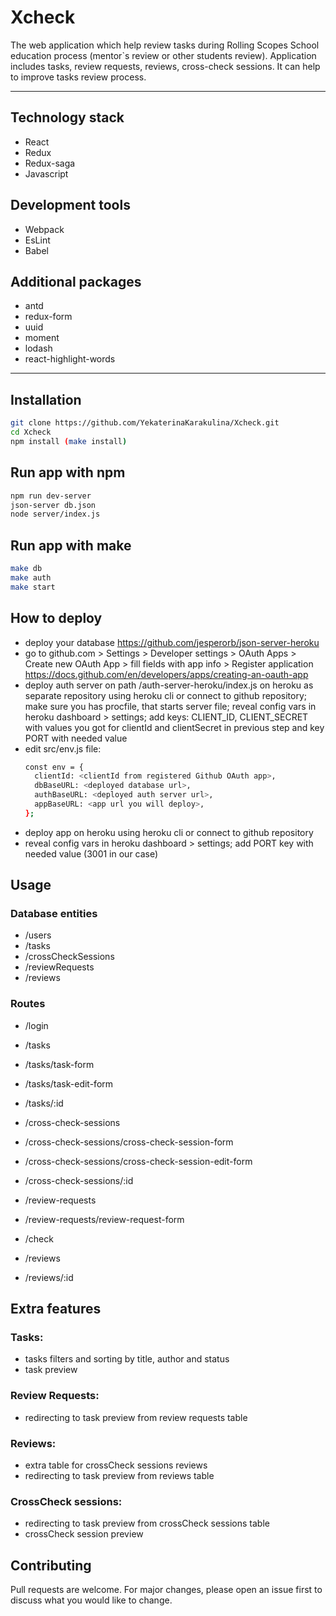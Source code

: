 # Xcheck
The web application which help review tasks during Rolling Scopes School education process (mentor`s review or other students review).
Application includes tasks, review requests, reviews, cross-check sessions.
It can help to improve tasks review process.

---

## Technology stack
 - React
 - Redux
 - Redux-saga
 - Javascript

## Development tools
 - Webpack
 - EsLint
 - Babel

## Additional packages
 - antd
 - redux-form
 - uuid
 - moment
 - lodash
 - react-highlight-words

---

## Installation
```bash
git clone https://github.com/YekaterinaKarakulina/Xcheck.git
cd Xcheck
npm install (make install)
```

## Run app with npm
```bash
npm run dev-server
json-server db.json
node server/index.js 
```

## Run app with make
```bash
make db
make auth
make start
```

## How to deploy 
  - deploy your database https://github.com/jesperorb/json-server-heroku
  - go to github.com > Settings > Developer settings > OAuth Apps > Create new OAuth App > fill fields with app info > Register application https://docs.github.com/en/developers/apps/creating-an-oauth-app
  - deploy auth server on path /auth-server-heroku/index.js on heroku as separate repository using heroku cli or connect to github repository;
  make sure you has procfile, that starts server file;
  reveal config vars in heroku dashboard > settings; add keys: CLIENT_ID, CLIENT_SECRET with values you got for clientId and clientSecret in previous step and key PORT with needed value
  - edit src/env.js file:
    ```bash
    const env = {
      clientId: <clientId from registered Github OAuth app>,
      dbBaseURL: <deployed database url>,
      authBaseURL: <deployed auth server url>,
      appBaseURL: <app url you will deploy>,
    };
    ```
  - deploy app on heroku using heroku cli or connect to github repository
  - reveal config vars in heroku dashboard > settings; add PORT key with needed value (3001 in our case)

## Usage

### Database entities
 - /users
 - /tasks
 - /crossCheckSessions
 - /reviewRequests
 - /reviews

 ### Routes
 - /login

 - /tasks
 - /tasks/task-form
 - /tasks/task-edit-form
 - /tasks/:id

 - /cross-check-sessions
 - /cross-check-sessions/cross-check-session-form
 - /cross-check-sessions/cross-check-session-edit-form
 - /cross-check-sessions/:id

 - /review-requests
 - /review-requests/review-request-form

 - /check

 - /reviews
 - /reviews/:id

## Extra features
 ### Tasks:
 - tasks filters and sorting by title, author and status
 - task preview

  ### Review Requests:
 - redirecting to task preview from review requests table

 ### Reviews:
 - extra table for crossCheck sessions reviews
 - redirecting to task preview from reviews table

 ### CrossCheck sessions:
 - redirecting to task preview from crossCheck sessions table
 - crossCheck session preview


## Contributing
Pull requests are welcome. For major changes, please open an issue first to discuss what you would like to change.

